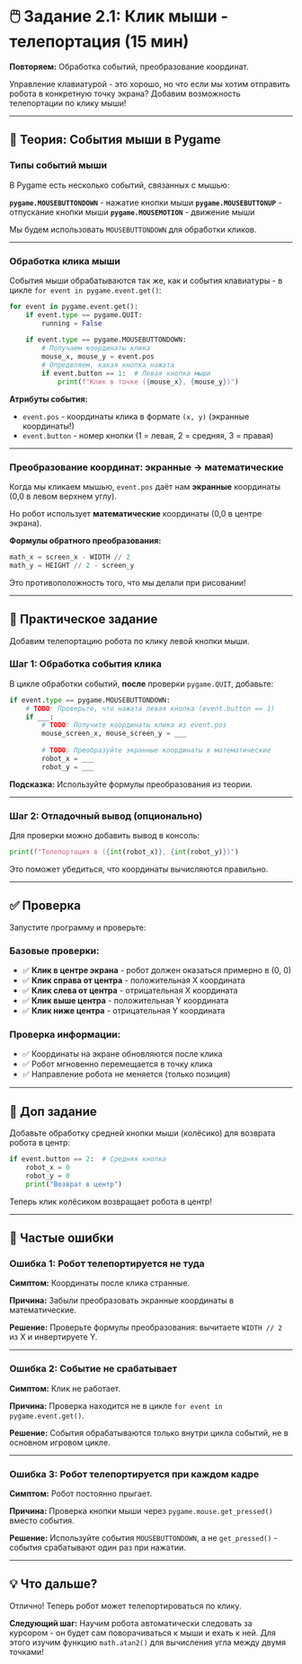 # 🖱️ Задание 2.1: Клик мыши - телепортация (15 мин)

**Повторяем:** Обработка событий, преобразование координат.

Управление клавиатурой - это хорошо, но что если мы хотим отправить робота в конкретную точку экрана? Добавим возможность телепортации по клику мыши!

---

## 🧠 Теория: События мыши в Pygame

### Типы событий мыши

В Pygame есть несколько событий, связанных с мышью:

**`pygame.MOUSEBUTTONDOWN`** - нажатие кнопки мыши
**`pygame.MOUSEBUTTONUP`** - отпускание кнопки мыши
**`pygame.MOUSEMOTION`** - движение мыши

Мы будем использовать `MOUSEBUTTONDOWN` для обработки кликов.

---

### Обработка клика мыши

События мыши обрабатываются так же, как и события клавиатуры - в цикле `for event in pygame.event.get()`:

```python
for event in pygame.event.get():
    if event.type == pygame.QUIT:
        running = False
    
    if event.type == pygame.MOUSEBUTTONDOWN:
        # Получаем координаты клика
        mouse_x, mouse_y = event.pos
        # Определяем, какая кнопка нажата
        if event.button == 1:  # Левая кнопка мыши
            print(f"Клик в точке ({mouse_x}, {mouse_y})")
```

**Атрибуты события:**
- `event.pos` - координаты клика в формате `(x, y)` (экранные координаты!)
- `event.button` - номер кнопки (1 = левая, 2 = средняя, 3 = правая)

---

### Преобразование координат: экранные → математические

Когда мы кликаем мышью, `event.pos` даёт нам **экранные** координаты (0,0 в левом верхнем углу).

Но робот использует **математические** координаты (0,0 в центре экрана).

**Формулы обратного преобразования:**
```python
math_x = screen_x - WIDTH // 2
math_y = HEIGHT // 2 - screen_y
```

Это противоположность того, что мы делали при рисовании!

---

## 📝 Практическое задание

Добавим телепортацию робота по клику левой кнопки мыши.

### Шаг 1: Обработка события клика

В цикле обработки событий, **после** проверки `pygame.QUIT`, добавьте:

```python
if event.type == pygame.MOUSEBUTTONDOWN:
    # TODO: Проверьте, что нажата левая кнопка (event.button == 1)
    if ___:
        # TODO: Получите координаты клика из event.pos
        mouse_screen_x, mouse_screen_y = ___
        
        # TODO: Преобразуйте экранные координаты в математические
        robot_x = ___
        robot_y = ___
```

**Подсказка:** Используйте формулы преобразования из теории.

---

### Шаг 2: Отладочный вывод (опционально)

Для проверки можно добавить вывод в консоль:

```python
print(f"Телепортация в ({int(robot_x)}, {int(robot_y)})")
```

Это поможет убедиться, что координаты вычисляются правильно.

---

## ✅ Проверка

Запустите программу и проверьте:

### Базовые проверки:
- ✅ **Клик в центре экрана** - робот должен оказаться примерно в (0, 0)
- ✅ **Клик справа от центра** - положительная X координата
- ✅ **Клик слева от центра** - отрицательная X координата
- ✅ **Клик выше центра** - положительная Y координата
- ✅ **Клик ниже центра** - отрицательная Y координата

### Проверка информации:
- ✅ Координаты на экране обновляются после клика
- ✅ Робот мгновенно перемещается в точку клика
- ✅ Направление робота не меняется (только позиция)

---

## 🌟 Доп задание

Добавьте обработку средней кнопки мыши (колёсико) для возврата робота в центр:

```python
if event.button == 2:  # Средняя кнопка
    robot_x = 0
    robot_y = 0
    print("Возврат в центр")
```

Теперь клик колёсиком возвращает робота в центр!

---

## 🐛 Частые ошибки

### Ошибка 1: Робот телепортируется не туда
**Симптом:** Координаты после клика странные.

**Причина:** Забыли преобразовать экранные координаты в математические.

**Решение:** Проверьте формулы преобразования: вычитаете `WIDTH // 2` из X и инвертируете Y.

---

### Ошибка 2: Событие не срабатывает
**Симптом:** Клик не работает.

**Причина:** Проверка находится не в цикле `for event in pygame.event.get()`.

**Решение:** События обрабатываются только внутри цикла событий, не в основном игровом цикле.

---

### Ошибка 3: Робот телепортируется при каждом кадре
**Симптом:** Робот постоянно прыгает.

**Причина:** Проверка кнопки мыши через `pygame.mouse.get_pressed()` вместо события.

**Решение:** Используйте события `MOUSEBUTTONDOWN`, а не `get_pressed()` - события срабатывают один раз при нажатии.

---

## 💡 Что дальше?

Отлично! Теперь робот может телепортироваться по клику.

**Следующий шаг:** Научим робота автоматически следовать за курсором - он будет сам поворачиваться к мыши и ехать к ней. Для этого изучим функцию `math.atan2()` для вычисления угла между двумя точками!